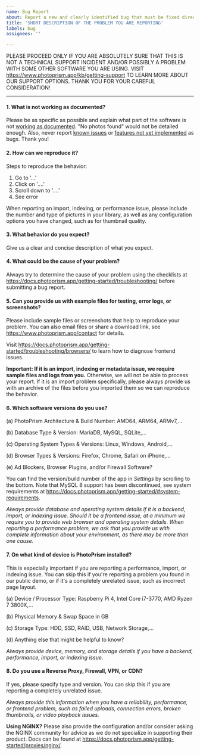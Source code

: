 ```yaml
---
name: Bug Report
about: Report a new and clearly identified bug that must be fixed directly in the application
title: 'SHORT DESCRIPTION OF THE PROBLEM YOU ARE REPORTING'
labels: bug
assignees: ''

---
```


PLEASE PROCEED ONLY IF YOU ARE ABSOLUTELY SURE THAT THIS IS NOT A TECHNICAL SUPPORT INCIDENT AND/OR POSSIBLY A PROBLEM WITH SOME OTHER SOFTWARE YOU ARE USING. VISIT <https://www.photoprism.app/kb/getting-support> TO LEARN MORE ABOUT OUR SUPPORT OPTIONS. THANK YOU FOR YOUR CAREFUL CONSIDERATION!

---------------------------------------------------------------------------

#### 1. What is not working as documented?

Please be as specific as possible and explain what part of the software is not [working as documented](https://docs.photoprism.app/). "No photos found" would not be detailed enough. Also, never report [known issues](https://docs.photoprism.app/known-issues/) or [features not yet implemented](https://github.com/photoprism/photoprism/issues) as bugs. Thank you!

#### 2. How can we reproduce it?

Steps to reproduce the behavior:

1. Go to '...'
2. Click on '....'
3. Scroll down to '....'
4. See error

When reporting an import, indexing, or performance issue, please include the number and type of pictures in your library, as well as any configuration options you have changed, such as for thumbnail quality.

#### 3. What behavior do you expect?

Give us a clear and concise description of what you expect.

#### 4. What could be the cause of your problem?

Always try to determine the cause of your problem using the checklists at <https://docs.photoprism.app/getting-started/troubleshooting/> before submitting a bug report.

#### 5. Can you provide us with example files for testing, error logs, or screenshots?

Please include sample files or screenshots that help to reproduce your problem. You can also email files or share a download link, see <https://www.photoprism.app/contact> for details.

Visit <https://docs.photoprism.app/getting-started/troubleshooting/browsers/> to learn how to diagnose frontend issues.

**Important: If it is an import, indexing or metadata issue, we require sample files and logs from you.** Otherwise, we will not be able to process your report. If it is an import problem specifically, please always provide us with an archive of the files before you imported them so we can reproduce the behavior.

#### 6. Which software versions do you use?

(a) PhotoPrism Architecture & Build Number: AMD64, ARM64, ARMv7,...

(b) Database Type & Version: MariaDB, MySQL, SQLite,...

(c) Operating System Types & Versions: Linux, Windows, Android,...

(d) Browser Types & Versions: Firefox, Chrome, Safari on iPhone,...

(e) Ad Blockers, Browser Plugins, and/or Firewall Software?

You can find the version/build number of the app in *Settings* by scrolling to the bottom. Note that MySQL 8 support has been discontinued, see system requirements at <https://docs.photoprism.app/getting-started/#system-requirements>.

*Always provide database and operating system details if it is a backend, import, or indexing issue. Should it be a frontend issue, at a minimum we require you to provide web browser and operating system details. When reporting a performance problem, we ask that you provide us with complete information about your environment, as there may be more than one cause.*

#### 7. On what kind of device is PhotoPrism installed?

This is especially important if you are reporting a performance, import, or indexing issue. You can skip this if you're reporting a problem you found in our public demo, or if it's a completely unrelated issue, such as incorrect page layout.

(a) Device / Processor Type: Raspberry Pi 4, Intel Core i7-3770, AMD Ryzen 7 3800X,...

(b) Physical Memory & Swap Space in GB

(c) Storage Type: HDD, SSD, RAID, USB, Network Storage,...

(d) Anything else that might be helpful to know?

*Always provide device, memory, and storage details if you have a backend, performance, import, or indexing issue.*

#### 8. Do you use a Reverse Proxy, Firewall, VPN, or CDN?

If yes, please specify type and version. You can skip this if you are reporting a completely unrelated issue.

*Always provide this information when you have a reliability, performance, or frontend problem, such as failed uploads, connection errors, broken thumbnails, or video playback issues.*

**Using NGINX?** Please also provide the configuration and/or consider asking the NGINX community for advice as we do not specialize in supporting their product. Docs can be found at <https://docs.photoprism.app/getting-started/proxies/nginx/>.
